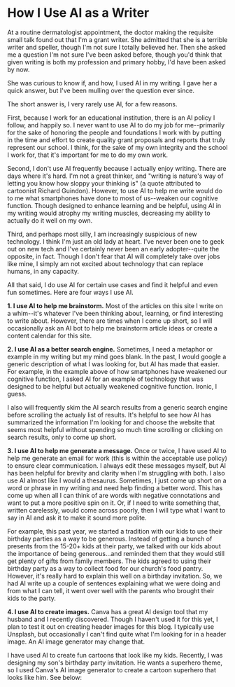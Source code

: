 # How I Use AI as a Writer

At a routine dermatologist appointment, the doctor making the requisite small talk found out that I'm a grant writer. She admitted that she is a terrible writer and speller, though I'm not sure I totally believed her. Then she asked me a question I'm not sure I've been asked before, though you'd think that given writing is both my profession and primary hobby, I'd have been asked by now. 

She was curious to know if, and how, I used AI in my writing. I gave her a quick answer, but I've been mulling over the question ever since. 

The short answer is, I very rarely use AI, for a few reasons. 

First, because I work for an educational institution, there is an AI policy I follow, and happily so. I never want to use AI to do my job for me--primarily for the sake of honoring the people and foundations I work with by putting in the time and effort to create quality grant proposals and reports that truly represent our school. I think, for the sake of my own integrity and the school I work for, that it's important for me to do my own work. 

Second, I don't use AI frequently because I actually enjoy writing. There are days where it's hard. I'm not a great thinker, and "writing is nature's way of letting you know how sloppy your thinking is" (a quote attributed to cartoonist Richard Guindon). However, to use AI to help me write would do to me what smartphones have done to most of us--weaken our cognitive function. Though designed to enhance learning and be helpful, using AI in my writing would atrophy my writing muscles, decreasing my ability to actually do it well on my own.

Third, and perhaps most silly, I am increasingly suspicious of new technology. I think I'm just an old lady at heart. I've never been one to geek out on new tech and I've certainly never been an early adopter--quite the opposite, in fact. Though I don't fear that AI will completely take over jobs like mine, I simply am not excited about technology that can replace humans, in any capacity.

All that said, I do use AI for certain use cases and find it helpful and even fun sometimes. Here are four ways I use AI.

**1. I use AI to help me brainstorm.** Most of the articles on this site I write on a whim--it's whatever I've been thinking about, learning, or find interesting to write about. However, there are times when I come up short, so I will occasionally ask an AI bot to help me brainstorm article ideas or create a content calendar for this site. 

**2. I use AI as a better search engine.** Sometimes, I need a metaphor or example in my writing but my mind goes blank. In the past, I would google a generic description of what I was looking for, but AI has made that easier. For example, in the example above of how smartphones have weakened our cognitive function, I asked AI for an example of technology that was designed to be helpful but actually weakened cognitive function. Ironic, I guess. 

I also will frequently skim the AI search results from a generic search engine before scrolling the actualy list of results. It's helpful to see how AI has summarized the information I'm looking for and choose the website that seems most helpful without spending so much time scrolling or clicking on search results, only to come up short.

**3. I use AI to help me generate a message.** Once or twice, I have used AI to help me generate an email for work (this is within the acceptable use policy) to ensure clear communication. I always edit these messages myself, but AI has been helpful for brevity and clarity when I'm struggling with both. I also use AI almost like I would a thesaurus. Sometimes, I just come up short on a word or phrase in my writing and need help finding a better word. This has come up when all I can think of are words with negative connotations and want to put a more positive spin on it. Or, if I need to write something that, written carelessly, would come across poorly, then I will type what I want to say in AI and ask it to make it sound more polite. 

For example, this past year, we started a tradition with our kids to use their birthday parties as a way to be generous. Instead of getting a bunch of presents from the 15-20+ kids at their party, we talked with our kids about the importance of being generous...and reminded them that they would still get plenty of gifts from family members. The kids agreed to using their birthday party as a way to collect food for our church's food pantry. However, it's really hard to explain this well on a birthday invitation. So, we had AI write up a couple of sentences explaining what we were doing and from what I can tell, it went over well with the parents who brought their kids to the party.

**4. I use AI to create images.** Canva has a great AI design tool that my husband and I recently discovered. Though I haven't used it for this yet, I plan to test it out on creating header images for this blog. I typically use Unsplash, but occasionally I can't find quite what I'm looking for in a header image. An AI image generator may change that. 

I have used AI to create fun cartoons that look like my kids. Recently, I was designing my son's birthday party invitation. He wants a superhero theme, so I used Canva's AI image generator to create a cartoon superhero that looks like him. See below:

